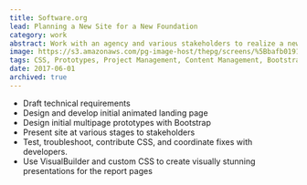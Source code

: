 ```yaml
---
title: Software.org
lead: Planning a New Site for a New Foundation
category: work
abstract: Work with an agency and various stakeholders to realize a new foundation site. Create rich interactive pages and features.
image: https://s3.amazonaws.com/pg-image-host/thepg/screens/%5Bbafb01910d6bc74063008ad51d7844d3%5D_iot2.png
tags: CSS, Prototypes, Project Management, Content Management, Bootstrap
date: 2017-06-01
archived: true
---
```


- Draft technical requirements
- Design and develop initial animated landing page
- Design initial multipage prototypes with Bootstrap
- Present site at various stages to stakeholders
- Test, troubleshoot, contribute CSS, and coordinate fixes with developers.
- Use VisualBuilder and custom CSS to create visually stunning presentations for the report pages

